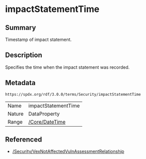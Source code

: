 <!-- Automatically generated by spec-parser v2.3.0 on 2024-07-09T12:43:38.633388+00:00 -->
<!-- SPDX-License-Identifier: Community-Spec-1.0 -->

# impactStatementTime

## Summary

Timestamp of impact statement.


## Description

Specifies the time when the impact statement was recorded.


## Metadata

`https://spdx.org/rdf/3.0.0/terms/Security/impactStatementTime`


| | |
|---|---|
| Name | impactStatementTime |
| Nature | DataProperty |
| Range | [/Core/DateTime](../../Core/Datatypes/DateTime.md) |




## Referenced

- [/Security/VexNotAffectedVulnAssessmentRelationship](../../Security/Classes/VexNotAffectedVulnAssessmentRelationship.md)

